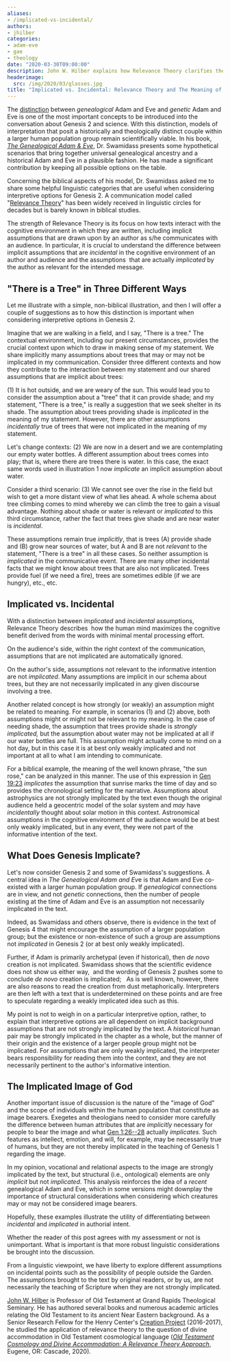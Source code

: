 ```yaml
---
aliases:
- /implicated-vs-incidental/
authors:
- jhilber
categories:
- adam-eve
- gae
- theology
date: "2020-03-30T09:00:00"
description: John W. Hilber explains how Relevance Theory clarifies the meaning of text, by clarifying what is implicated vs. incidental to the message.
headerimage:
  src: /img/2020/03/glasses.jpg
title: "Implicated vs. Incidental: Relevance Theory and The Meaning of Genesis"
---
```


The [distinction](https://peacefulscience.org/genealogical-science/) between *genealogical* Adam and Eve and *genetic* Adam and Eve is one of the most important concepts to be introduced into the conversation about Genesis 2 and science. With this distinction, models of interpretation that posit a historically and theologically distinct couple within a larger human population group remain scientifically viable. In his book, [*The Genealogical Adam & Eve*](https://www.amazon.com/gp/product/0830852638?tag=swamidass-20), Dr. Swamidass presents some hypothetical scenarios that bring together universal genealogical ancestry and a historical Adam and Eve in a plausible fashion. He has made a significant contribution by keeping all possible options on the table.

Concerning the biblical aspects of his model, Dr. Swamidass asked me to share some helpful linguistic categories that are useful when considering interpretive options for Genesis 2. A communication model called "[Relevance Theory](https://en.wikipedia.org/wiki/Relevance_theory)" has been widely received in linguistic circles for decades but is barely known in biblical studies. 

The strength of Relevance Theory is its focus on how texts interact with the cognitive environment in which they are written, including implicit assumptions that are drawn upon by an author as s/he communicates with an audience. In particular, it is crucial to understand the difference between implicit assumptions that are *incidental* in the cognitive environment of an author and audience and the assumptions  that are actually *implicated* by the author as relevant for the intended message.

## "There is a Tree" in Three Different Ways

Let me illustrate with a simple, non-biblical illustration, and then I will offer a couple of suggestions as to how this distinction is important when considering interpretive options in Genesis 2.

Imagine that we are walking in a field, and I say, "There is a tree." The contextual environment, including our present circumstances, provides the crucial context upon which to draw in making sense of my statement. We share implicitly many assumptions about trees that may or may not be implicated in my communication. Consider three different contexts and how they contribute to the interaction between my statement and our shared assumptions that are implicit about trees: 

\(1\) It is hot outside, and we are weary of the sun. This would lead you to consider the assumption about a "tree" that it can provide shade; and my statement, "There is a tree," is really a suggestion that we seek shelter in its shade. The assumption about trees providing shade is *implicated* in the meaning of my statement. However, there are other assumptions *incidentally* true of trees that were not implicated in the meaning of my statement. 

Let's change contexts: (2) We are now in a desert and we are contemplating our empty water bottles. A different assumption about trees comes into play; that is, where there are trees there is water. In this case, the exact same words used in illustration 1 now *implicate* an implicit assumption about water. 

Consider a third scenario: (3) We cannot see over the rise in the field but wish to get a more distant view of what lies ahead. A whole schema about tree climbing comes to mind whereby we can climb the tree to gain a visual advantage. Nothing about shade or water is relevant or *implicated* to this third circumstance, rather the fact that trees give shade and are near water is *incidental*. 

These assumptions remain true *implicitly*, that is trees (A) provide shade and (B) grow near sources of water, but A and B are not *relevant* to the statement, "There is a tree" in all these cases. So neither assumption is *implicated* in the communicative event. There are many other incidental facts that we might know about trees that are also not implicated. Trees provide fuel (if we need a fire), trees are sometimes edible (if we are hungry), etc., etc. 

## Implicated vs. Incidental

With a distinction between *implicated* and *incidental* assumptions, Relevance Theory describes  how the human mind maximizes the cognitive benefit derived from the words with minimal mental processing effort.

On the audience's side, within the right context of the communication, assumptions that are not implicated are automatically ignored.

On the author's side, assumptions not relevant to the informative intention are not *implicated*. Many assumptions are implicit in our schema about trees, but they are not necessarily implicated in any given discourse involving a tree.

Another related concept is how strongly (or weakly) an assumption might be related to meaning. For example, in scenarios (1) and (2) above, both assumptions might or might not be relevant to my meaning. In the case of needing shade, the assumption that trees provide shade is *strongly implicated,* but the assumption about water may not be implicated at all if our water bottles are full. This assumption might actually come to mind on a hot day, but in this case it is at best only weakly implicated and not important at all to what I am intending to communicate. 

For a biblical example, the meaning of the well known phrase, "the sun rose," can be analyzed in this manner. The use of this expression in [Gen 19:23](https://www.biblegateway.com/passage/?search=Genesis+19%3A23-25&version=NIV) *implicates* the assumption that sunrise marks the time of day and so provides the chronological setting for the narrative. Assumptions about astrophysics are not strongly implicated by the text even though the original audience held a geocentric model of the solar system and *may* have *incidentally* thought about solar motion in this context. Astronomical assumptions in the cognitive environment of the audience would be at best only weakly implicated, but in any event, they were not part of the informative intention of the text.

## What Does Genesis Implicate?

Let's now consider Genesis 2 and some of Swamidass's suggestions. A central idea in *The Genealogical Adam and Ev*e is that Adam and Eve co-existed with a larger human population group. If *genealogical* connections are in view, and not *genetic* connections, then the number of people existing at the time of Adam and Eve is an assumption not necessarily implicated in the text.

Indeed, as Swamidass and others observe, there is evidence in the text of Genesis 4 that might encourage the assumption of a larger population group; but the existence or non-existence of such a group are assumptions not *implicated* in Genesis 2 (or at best only weakly implicated). 

Further, if Adam is primarily archetypal (even if historical), then *de novo* creation is not implicated. Swamidass shows that the scientific evidence does not show us either way,  and the wording of Genesis 2 pushes some to conclude *de novo* creation is implicated;   As is well known, however, there are also reasons to read the creation from dust metaphorically. Interpreters are then left with a text that is underdetermined on these points and are free to speculate regarding a weakly implicated idea such as this. 

My point is not to weigh in on a particular interpretive option, rather, to explain that interpretive options are all dependent on implicit background assumptions that are not strongly implicated by the text. A *historical* human pair may be strongly implicated in the chapter as a whole, but the manner of their origin and the existence of a larger people group might not be implicated. For assumptions that are only weakly implicated, the interpreter bears responsibility for reading them into the context, and they are not necessarily pertinent to the author's informative intention.

## The Implicated Image of God

Another important issue of discussion is the nature of the "image of God" and the scope of individuals within the human population that constitute as image bearers. Exegetes and theologians need to consider more carefully the difference between human attributes that are *implicitly* necessary for people to bear the image and what [Gen 1:26--28](https://www.biblegateway.com/passage/?search=Genesis+1%3A26-28&version=NIV) actually *implicates.* Such features as intellect, emotion, and will, for example, may be necessarily true of humans, but they are not thereby implicated in the teaching of Genesis 1 regarding the image.

In my opinion, vocational and relational aspects to the image are strongly implicated by the text, but structural (i.e., ontological) elements are only *implicit* but not *implicated*. This analysis reinforces the idea of a *recent* genealogical Adam and Eve, which in some versions might downplay the importance of structural considerations when considering which creatures may or may not be considered image bearers.

Hopefully, these examples illustrate the utility of differentiating between *incidental* and *implicated* in authorial intent.

Whether the reader of this post agrees with my assessment or not is unimportant. What is important is that more robust linguistic considerations be brought into the discussion. 

From a linguistic viewpoint, we have liberty to explore different assumptions on incidental points such as the possibility of people outside the Garden.  The assumptions brought to the text by original readers, or by us, are not necessarily the teaching of Scripture when they are not strongly implicated.

[John W. Hilber](http://grts.academia.edu/JohnHilber/CurriculumVitae) is Professor of Old Testament at Grand Rapids Theological Seminary. He has authored several books and numerous academic articles relating the Old Testament to its ancient Near Eastern background. As a Senior Research Fellow for the Henry Center's [Creation Project](https://henrycenter.tiu.edu/evangelical-theology-and-the-doctrine-of-creation/) (2016-2017), he studied the application of relevance theory to the question of divine accommodation in Old Testament cosmological language (*[Old Testament Cosmology and Divine Accommodation: A Relevance Theory Approach](https://wipfandstock.com/old-testament-cosmology-and-divine-accommodation.html)*, Eugene, OR: Cascade, 2020).
